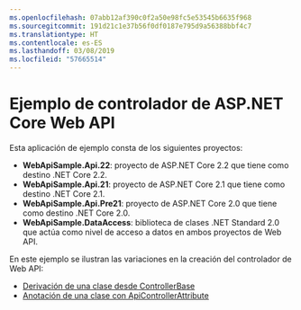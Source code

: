 ```yaml
---
ms.openlocfilehash: 07abb12af390c0f2a50e98fc5e53545b6635f968
ms.sourcegitcommit: 191d21c1e37b56f0df0187e795d9a56388bbf4c7
ms.translationtype: HT
ms.contentlocale: es-ES
ms.lasthandoff: 03/08/2019
ms.locfileid: "57665514"
---
```

# <a name="aspnet-core-web-api-controller-sample"></a>Ejemplo de controlador de ASP.NET Core Web API

Esta aplicación de ejemplo consta de los siguientes proyectos:

- **WebApiSample.Api.22**: proyecto de ASP.NET Core 2.2 que tiene como destino .NET Core 2.2.
- **WebApiSample.Api.21**: proyecto de ASP.NET Core 2.1 que tiene como destino .NET Core 2.1.
- **WebApiSample.Api.Pre21**: proyecto de ASP.NET Core 2.0 que tiene como destino .NET Core 2.0.
- **WebApiSample.DataAccess**: biblioteca de clases .NET Standard 2.0 que actúa como nivel de acceso a datos en ambos proyectos de Web API.

En este ejemplo se ilustran las variaciones en la creación del controlador de Web API:

- [Derivación de una clase desde ControllerBase](https://docs.microsoft.com/aspnet/core/web-api#derive-class-from-controllerbase)
- [Anotación de una clase con ApiControllerAttribute](https://docs.microsoft.com/aspnet/core/web-api#annotate-class-with-apicontrollerattribute)
